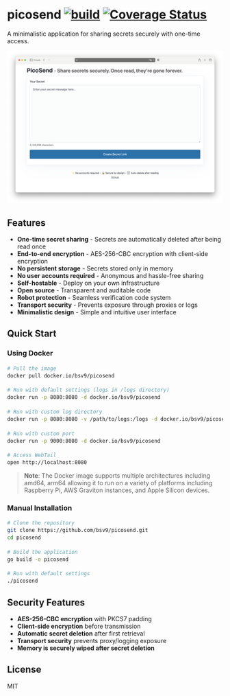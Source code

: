 # picosend [![build](https://github.com/bsv9/picosend/actions/workflows/ci.yml/badge.svg)](https://github.com/bsv9/picosend/actions/workflows/ci.yml)&nbsp;[![Coverage Status](https://coveralls.io/repos/github/bsv9/picosend/badge.svg?branch=main)](https://coveralls.io/github/bsv9/picosend?branch=main)


A minimalistic application for sharing secrets securely with one-time access.

![Picosend Screenshot](static/images/picosend.png)

## Features

- **One-time secret sharing** - Secrets are automatically deleted after being read once
- **End-to-end encryption** - AES-256-CBC encryption with client-side encryption
- **No persistent storage** - Secrets stored only in memory
- **No user accounts required** - Anonymous and hassle-free sharing
- **Self-hostable** - Deploy on your own infrastructure
- **Open source** - Transparent and auditable code
- **Robot protection** - Seamless verification code system
- **Transport security** - Prevents exposure through proxies or logs
- **Minimalistic design** - Simple and intuitive user interface

## Quick Start


### Using Docker

```bash
# Pull the image
docker pull docker.io/bsv9/picosend

# Run with default settings (logs in /logs directory)
docker run -p 8080:8080 -d docker.io/bsv9/picosend

# Run with custom log directory
docker run -p 8080:8080 -v /path/to/logs:/logs -d docker.io/bsv9/picosend

# Run with custom port
docker run -p 9000:8080 -d docker.io/bsv9/picosend

# Access WebTail
open http://localhost:8080
```

> **Note**: The Docker image supports multiple architectures including amd64, arm64 allowing it to run on a variety of platforms including Raspberry Pi, AWS Graviton instances, and Apple Silicon devices.

### Manual Installation

```bash
# Clone the repository
git clone https://github.com/bsv9/picosend.git
cd picosend

# Build the application
go build -o picosend

# Run with default settings
./picosend

```

## Security Features

- **AES-256-CBC encryption** with PKCS7 padding
- **Client-side encryption** before transmission
- **Automatic secret deletion** after first retrieval
- **Transport security** prevents proxy/logging exposure
- **Memory is securely wiped after secret deletion**

## License

MIT
